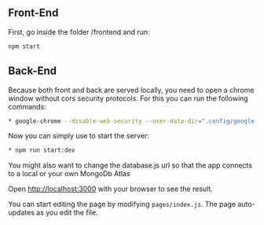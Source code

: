 
## Front-End

First, go inside the folder /frontend and run:

```bash
npm start
```

## Back-End

Because both front and back are served locally, you need to open a chrome window without cors security protocols. 
For this you can run the following commands:

```bash
* google-chrome --disable-web-security --user-data-dir=".config/google-chrome"
```

Now you can simply use to start the server:
```bash
* npm run start:dev
```

You might also want to change the database.js url so that the app connects to a local or your own MongoDb Atlas



Open [http://localhost:3000](http://localhost:3000) with your browser to see the result.

You can start editing the page by modifying `pages/index.js`. The page auto-updates as you edit the file.

